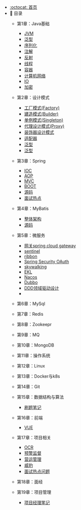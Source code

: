 - [:octocat: 首页](/README)
- :memo: 目录 
    - 第1章：Java基础
   
       - [JVM]()
       - [泛型]()
       - [序列化]()
       - [注解]()
       - [反射]()
       - [线程]()
       - [容器]()
       - [计算机网络]()
       - [IO]()
       - [加密]()
    - 第2章：设计模式
   
       - [工厂模式(Factory)]()
       - [建造模式(Builder)]()
       - [单例模式(Singleton)]()
       - [代理设计模式(Proxy)]()
       - [装饰器设计模式]()
       - [适配器]()
       - [泛型]()
       - [泛型]()
    - 第3章：Spring
  
       - [IOC]()
       - [AOP]()
       - [MVC]() 
       - [BOOT]()
       - [源码]()
       - [面试热点]()    
    - 第4章：MyBatis
       - [整体架构]()  
       - [源码]()   
     - 第5章：微服务
       - [网关spring cloud gateway]()   
       - [sentinel]()        
       - [ribbon]()  
       - [Spring Security OAuth]()
       - [skywalking]()
       - [EKL]()
       - [Nacos]()
       - [Dubbo]()
       - [DDD领域驱动设计]()
       - []()
    - 第6章：MySql

    - 第7章：Redis

    
    - 第8章：Zookeepr

    - 第9章：MQ

    - 第10章：MongoDB
    - 第11章：操作系统
    - 第12章：Linux
    - 第13章：Docker与k8s
    - 第14章：Git
    - 第15章：数据结构与算法
         - [刷题笔记](https://github.com/yclty/myleetcode)  
    - 第16章：前端
        - [VUE]()  
    - 第17章：项目相关
        - [OCR]()  
        - [预警监督]() 
        - [营运管理]() 
        - [威豹]()                   
        - [面试热点问题]()
   - 第18章：面经
   - 第19章：项目管理
   
       - [项目经理笔记](./md/idea-plugin/%23%20%E9%A1%B9%E7%9B%AE%E7%BB%8F%E7%90%86%E7%AC%94%E8%AE%B0.md)
